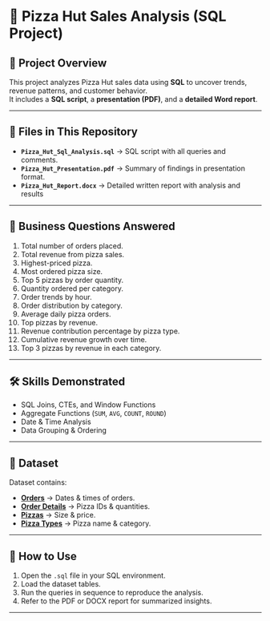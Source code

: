 # 🍕 Pizza Hut Sales Analysis (SQL Project)

## 📌 Project Overview
This project analyzes Pizza Hut sales data using **SQL** to uncover trends, revenue patterns, and customer behavior.  
It includes a **SQL script**, a **presentation (PDF)**, and a **detailed Word report**.

---

## 📂 Files in This Repository
- **`Pizza_Hut_Sql_Analysis.sql`** → SQL script with all queries and comments.
- **`Pizza_Hut_Presentation.pdf`** → Summary of findings in presentation format.
- **`Pizza_Hut_Report.docx`** → Detailed written report with analysis and results

---

## 🎯 Business Questions Answered
1. Total number of orders placed.
2. Total revenue from pizza sales.
3. Highest-priced pizza.
4. Most ordered pizza size.
5. Top 5 pizzas by order quantity.
6. Quantity ordered per category.
7. Order trends by hour.
8. Order distribution by category.
9. Average daily pizza orders.
10. Top pizzas by revenue.
11. Revenue contribution percentage by pizza type.
12. Cumulative revenue growth over time.
13. Top 3 pizzas by revenue in each category.

---

## 🛠️ Skills Demonstrated
- SQL Joins, CTEs, and Window Functions
- Aggregate Functions (`SUM`, `AVG`, `COUNT`, `ROUND`)
- Date & Time Analysis
- Data Grouping & Ordering

---

## 📑 Dataset
Dataset contains:
- [**Orders**](https://github.com/SaiDeepak11081/Pizza-Hut-Sales-Analysis/blob/main/orders.csv) → Dates & times of orders.
- [**Order Details**](https://github.com/SaiDeepak11081/Pizza-Hut-Sales-Analysis/blob/main/order_details.csv) → Pizza IDs & quantities.
- [**Pizzas**](https://github.com/SaiDeepak11081/Pizza-Hut-Sales-Analysis/blob/main/pizzas.csv) → Size & price.
- [**Pizza Types**](https://github.com/SaiDeepak11081/Pizza-Hut-Sales-Analysis/blob/main/pizza_types.csv) → Pizza name & category.

---

## 🚀 How to Use
1. Open the `.sql` file in your SQL environment.
2. Load the dataset tables.
3. Run the queries in sequence to reproduce the analysis.
4. Refer to the PDF or DOCX report for summarized insights.

---
